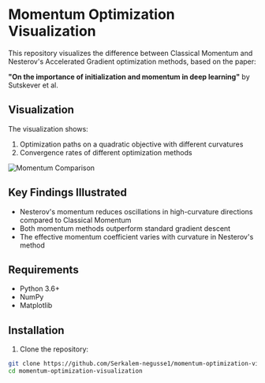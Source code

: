 # Momentum Optimization Visualization

This repository visualizes the difference between Classical Momentum and Nesterov's Accelerated Gradient optimization methods, based on the paper:

**"On the importance of initialization and momentum in deep learning"** by Sutskever et al.

## Visualization

The visualization shows:
1. Optimization paths on a quadratic objective with different curvatures
2. Convergence rates of different optimization methods

![Momentum Comparison](momentum_comparison.png)

## Key Findings Illustrated

- Nesterov's momentum reduces oscillations in high-curvature directions compared to Classical Momentum
- Both momentum methods outperform standard gradient descent
- The effective momentum coefficient varies with curvature in Nesterov's method

## Requirements

- Python 3.6+
- NumPy
- Matplotlib

## Installation

1. Clone the repository:
```bash
git clone https://github.com/Serkalem-negusse1/momentum-optimization-visualization.git
cd momentum-optimization-visualization